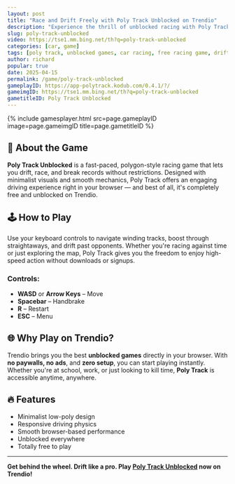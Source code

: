 ```yaml
---
layout: post
title: "Race and Drift Freely with Poly Track Unblocked on Trendio"
description: "Experience the thrill of unblocked racing with Poly Track. Play now for free on Trendio — no downloads, no limits!"
slug: poly-track-unblocked
video: https://tse1.mm.bing.net/th?q=poly-track-unblocked
categories: [car, game]
tags: [poly track, unblocked games, car racing, free racing game, drift games]
author: richard
popular: true
date: 2025-04-15
permalink: /game/poly-track-unblocked
gameplayID: https://app-polytrack.kodub.com/0.4.1/?/
gameimgID: https://tse1.mm.bing.net/th?q=poly-track-unblocked
gametitleID: Poly Track Unblocked
---
```


{% include gamesplayer.html
  src=page.gameplayID
  image=page.gameimgID
  title=page.gametitleID
%}

## 🚗 About the Game

**Poly Track Unblocked** is a fast-paced, polygon-style racing game that lets you drift, race, and break records without restrictions. Designed with minimalist visuals and smooth mechanics, Poly Track offers an engaging driving experience right in your browser — and best of all, it's completely free and unblocked on Trendio.

## 🕹️ How to Play

Use your keyboard controls to navigate winding tracks, boost through straightaways, and drift past opponents. Whether you're racing against time or just exploring the map, Poly Track gives you the freedom to enjoy high-speed action without downloads or signups.

### Controls:
- **WASD** or **Arrow Keys** – Move
- **Spacebar** – Handbrake
- **R** – Restart
- **ESC** – Menu

## 🌐 Why Play on Trendio?

Trendio brings you the best **unblocked games** directly in your browser. With **no paywalls, no ads**, and **zero setup**, you can start playing instantly. Whether you're at school, work, or just looking to kill time, **Poly Track** is accessible anytime, anywhere.

## 🔥 Features

- Minimalist low-poly design
- Responsive driving physics
- Smooth browser-based performance
- Unblocked everywhere
- Totally free to play

---

**Get behind the wheel. Drift like a pro. Play [Poly Track Unblocked](https://www.trendio.homes/game/poly-track-unblocked) now on Trendio!**

